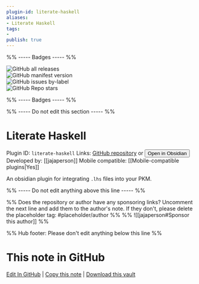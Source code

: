 ```yaml
---
plugin-id: literate-haskell
aliases:
- Literate Haskell
tags: 
- 
publish: true
---
```


%% ----- Badges ----- %%

![GitHub all releases](https://img.shields.io/github/downloads/jajaperson/obsidian-literate-haskell/total?color=573E7A&logo=github&style=for-the-badge)   
![GitHub manifest version](https://img.shields.io/github/manifest-json/v/jajaperson/obsidian-literate-haskell?color=573E7A&logo=github&style=for-the-badge)   
![GitHub issues by-label](https://img.shields.io/github/issues/jajaperson/obsidian-literate-haskell/help%20wanted?color=573E7A&logo=github&style=for-the-badge)   
![GitHub Repo stars](https://img.shields.io/github/stars/jajaperson/obsidian-literate-haskell?color=573E7A&logo=github&style=for-the-badge)

%% ----- Badges ----- %%

%% ----- Do not edit this section ----- %%

# Literate Haskell

Plugin ID: `literate-haskell`
Links: [GitHub repository](https://github.com/jajaperson/obsidian-literate-haskell) or [<button id=HH>Open in Obsidian</button>](obsidian://show-plugin?id=literate-haskell)
Developed by: [[jajaperson]]
Mobile compatible: [[Mobile-compatible plugins|Yes]]

An obsidian plugin for integrating `.lhs` files into your PKM.

%% ----- Do not edit anything above this line ----- %% 

%% Does the repository or author have any sponsoring links? Uncomment the next line and add them to the author's note. If they don't, please delete the placeholder tag: #placeholder/author %%
%% ![[jajaperson#Sponsor this author]] %%

%% Hub footer: Please don't edit anything below this line %%

# This note in GitHub

<span class="git-footer">[Edit In GitHub](https://github.dev/obsidian-community/obsidian-hub/blob/main/02%20-%20Community%20Expansions/02.05%20All%20Community%20Expansions/Plugins/literate-haskell.md "git-hub-edit-note") | [Copy this note](https://raw.githubusercontent.com/obsidian-community/obsidian-hub/main/02%20-%20Community%20Expansions/02.05%20All%20Community%20Expansions/Plugins/literate-haskell.md "git-hub-copy-note") | [Download this vault](https://github.com/obsidian-community/obsidian-hub/archive/refs/heads/main.zip "git-hub-download-vault") </span>
